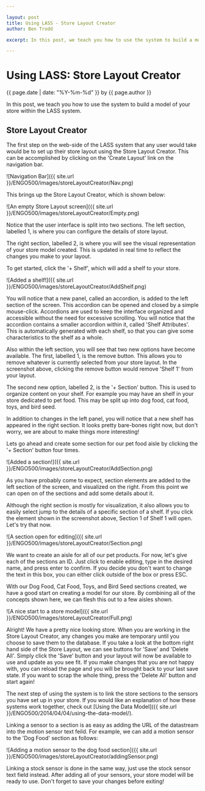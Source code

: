 ```yaml
---

layout: post
title: Using LASS - Store Layout Creator
author: Ben Trodd

excerpt: In this post, we teach you how to use the system to build a model of your store within the LASS system.

---
```

# Using LASS: Store Layout Creator
<p class='blog-post-meta'>{{ page.date | date: "%Y-%m-%d" }} by {{ page.author }}</p>

In this post, we teach you how to use the system to build a model of your store within the LASS system.

## Store Layout Creator

The first step on the web-side of the LASS system that any user would take would be to set up their store layout using the Store Layout Creator. This can be accomplished by clicking on the 'Create Layout' link on the navigation bar.

![Navigation Bar]({{ site.url }}/ENGO500/images/storeLayoutCreator/Nav.png)

This brings up the Store Layout Creator, which is shown below:

![An empty Store Layout screen]({{ site.url }}/ENGO500/images/storeLayoutCreator/Empty.png)

Notice that the user interface is split into two sections. The left section, labelled 1, is where you can configure the details of store layout.

The right section, labelled 2, is where you will see the visual representation of your store model created. This is updated in real time to reflect the changes you make to your layout.

To get started, click the '+ Shelf', which will add a shelf to your store.

![Added a shelf!]({{ site.url }}/ENGO500/images/storeLayoutCreator/AddShelf.png)

You will notice that a new panel, called an accordion, is added to the left section of the screen. This accordion can be opened and closed by a simple mouse-click. Accordions are used to keep the interface organized and accessible without the need for excessive scrolling. You will notice that the accordion contains a smaller accordion within it, called 'Shelf Attributes'. This is automatically generated with each shelf, so that you can give some characteristics to the shelf as a whole.

Also within the left section, you will see that two new options have become available. The first, labelled 1, is the remove button. This allows you to remove whatever is currently selected from your store layout. In the screenshot above, clicking the remove button would remove 'Shelf 1' from your layout.

The second new option, labelled 2, is the '+ Section' button. This is used to organize content on your shelf. For example you may have an shelf in your store dedicated to pet food. This may be split up into dog food, cat food, toys, and bird seed. 

In addition to changes in the left panel, you will notice that a new shelf has appeared in the right section. It looks pretty bare-bones right now, but don't worry, we are about to make things more interesting!

Lets go ahead and create some section for our pet food aisle by clicking the '+ Section' button four times.

![Added a section!]({{ site.url }}/ENGO500/images/storeLayoutCreator/AddSection.png)

As you have probably come to expect, section elements are added to the left section of the screen, and visualized on the right. From this point we can open on of the sections and add some details about it.

Although the right section is mostly for visualization, it also allows you to easily select jump to the details of a specific section of a shelf. If you click the element shown in the screenshot above, Section 1 of Shelf 1 will open. Let's try that now.

![A section open for editing]({{ site.url }}/ENGO500/images/storeLayoutCreator/Section.png)

We want to create an aisle for all of our pet products. For now, let's give each of the sections an ID. Just click to enable editing, type in the desired name, and press enter to confirm. If you decide you don't want to change the text in this box, you can either click outside of the box or press ESC.

With our Dog Food, Cat Food, Toys, and Bird Seed sections created, we have a good start on creating a model for our store. By combining all of the concepts shown here, we can flesh this out to a few aisles shown.

![A nice start to a store model]({{ site.url }}/ENGO500/images/storeLayoutCreator/Full.png)

Alright! We have a pretty nice looking store. When you are working in the Store Layout Creator, any changes you make are temporary until you choose to save them to the database. If you take a look at the bottom right hand side of the Store Layout, we can see buttons for 'Save' and 'Delete All'. Simply click the 'Save' button and your layout will now be available to use and update as you see fit. If you make changes that you are not happy with, you can reload the page and you will be brought back to your last save state. If you want to scrap the whole thing, press the 'Delete All' button and start again!

The next step of using the system is to link the store sections to the sensors you have set up in your store. If you would like an explanation of how these systems work together, check out [Using the Data Model]({{ site.url }}/ENGO500/2014/04/04/using-the-data-model/).

Linking a sensor to a section is as easy as adding the URL of the datastream into the motion sensor text feild. For example, we can add a motion sensor to the 'Dog Food' section as follows:

![Adding a motion sensor to the dog food section]({{ site.url }}/ENGO500/images/storeLayoutCreator/addingSensor.png)

Linking a stock sensor is done in the same way, just use the stock sensor text field instead. After adding all of your sensors, your store model will be ready to use. Don't forget to save your changes before exiting!